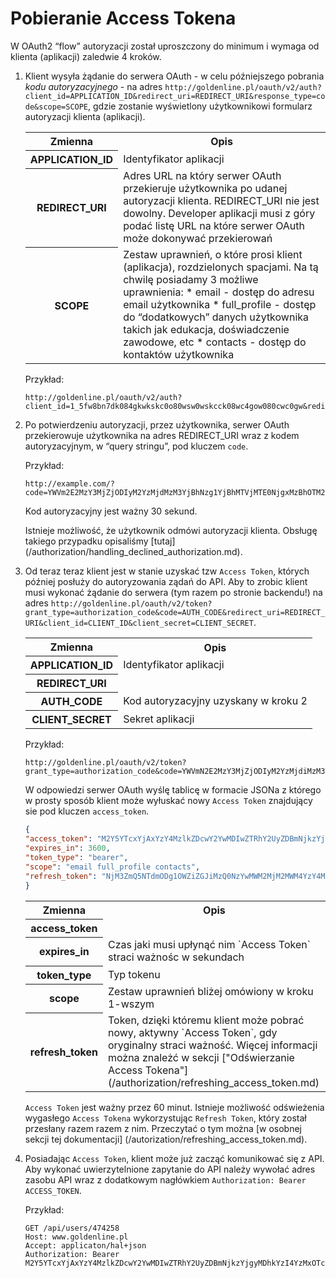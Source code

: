 # Pobieranie Access Tokena

W OAuth2 “flow” autoryzacji został uproszczony do minimum i wymaga od klienta (aplikacji) zaledwie 4 kroków.

1. Klient wysyła żądanie do serwera OAuth - w celu późniejszego pobrania *kodu autoryzacyjnego* - na adres `http://goldenline.pl/oauth/v2/auth?client_id=APPLICATION_ID&redirect_uri=REDIRECT_URI&response_type=code&scope=SCOPE`, gdzie zostanie wyświetlony użytkownikowi formularz autoryzacji klienta (aplikacji).

    <table>
        <tr>
            <th>Zmienna</th>
            <th>Opis</th>
        </tr>
        <tr>
            <th>APPLICATION_ID</th>
            <td>Identyfikator aplikacji</td>
        </tr>
        <tr>
            <th>REDIRECT_URI</th>
            <td>Adres URL na który serwer OAuth przekieruje użytkownika po udanej autoryzacji klienta. REDIRECT_URI nie jest dowolny. Developer aplikacji musi z góry podać listę URL na które serwer OAuth może dokonywać przekierowań</td>
        </tr>
        <tr>
            <th>SCOPE</th>
            <td>Zestaw uprawnień, o które prosi klient (aplikacja), rozdzielonych spacjami.
            Na tą chwilę posiadamy 3 możliwe uprawnienia:
            * email - dostęp do adresu email użytkownika
            * full_profile - dostęp do “dodatkowych” danych użytkownika takich jak edukacja, doświadczenie zawodowe, etc
            * contacts - dostęp do kontaktów użytkownika</td>
        </tr>
    </table>

    Przykład:

    ```
    http://goldenline.pl/oauth/v2/auth?client_id=1_5fw8bn7dk084gkwkskc0o80wsw0wskcck08wc4gow080cwc0gw&redirect_uri=http%3A%2F%2Fwww.example.com&response_type=code&scope=email%20full_profile%20contacts
    ```

2. Po potwierdzeniu autoryzacji, przez użytkownika, serwer OAuth przekierowuje użytkownika na adres REDIRECT_URI wraz z kodem autoryzacyjnym, w “query stringu”, pod kluczem `code`.

    Przykład:

    ```
    http://example.com/?code=YWVm2E2MzY3MjZjODIyM2YzMjdMzM3YjBhNzg1YjBhMTVjMTE0NjgxMzBhOTM2YTJmN2VmOTIyNmUwMTI2Nw
    ```

    Kod autoryzacyjny jest ważny 30 sekund.

    Istnieje możliwość, że użytkownik odmówi autoryzacji klienta. Obsługę takiego przypadku opisaliśmy [tutaj] (/authorization/handling_declined_authorization.md).

3. Od teraz teraz klient jest w stanie uzyskać tzw `Access Token`, których później posłuży do autoryzowania ządań do API. Aby to zrobic klient musi wykonać żądanie do serwera (tym razem po stronie backendu!) na adres `http://goldenline.pl/oauth/v2/token?grant_type=authorization_code&code=AUTH_CODE&redirect_uri=REDIRECT_URI&client_id=CLIENT_ID&client_secret=CLIENT_SECRET`.

    <table>
        <tr>
            <th>Zmienna</th>
            <th>Opis</th>
        </tr>
        <tr>
            <th>APPLICATION_ID</th>
            <td>Identyfikator aplikacji</td>
        </tr>
        <tr>
            <th>REDIRECT_URI</th>
            <td></td>
        </tr>
        <tr>
            <th>AUTH_CODE</th>
            <td>Kod autoryzacyjny uzyskany w kroku 2</td>
        </tr>
        <tr>
            <th>CLIENT_SECRET</th>
            <td>Sekret aplikacji</td>
        </tr>
    </table>

    Przykład:
    
    ```
    http://goldenline.pl/oauth/v2/token?grant_type=authorization_code&code=YWVmN2E2MzY3MjZjODIyM2YzMjdiMzM3YjBhNzg1YjBhMTVjMTE0NjgxMzBhOTM2YTJmN2VmOTIyNmUwMTI2Nw&redirect_uri=REDIRECT_URI&client_id=1_5fw8bn7dk084gkwkskc0o80wsw0wskcck08wc4gow080cwc0gw&client_secret=58ceu78y1joc0owk0wock40kgos0k48040skk4ksoc8g0840ww
    ```

    W odpowiedzi serwer OAuth wyślę tablicę w formacie JSONa z którego w prosty sposób klient może wyłuskać nowy `Access Token` znajdujący sie pod kluczen `access_token`.
    
    ```json
    {
    "access_token": "M2Y5YTcxYjAxYzY4MzlkZDcwY2YwMDIwZTRhY2UyZDBmNjkzYjgyMDhkYzI4YzMxOTcyMjBkODcwNzQ1YmRiMw",
    "expires_in": 3600,
    "token_type": "bearer",
    "scope": "email full_profile contacts",
    "refresh_token": "NjM3ZmQ5NTdmODg1OWZiZGJiMzQ0NzYwMWM2MjM2MWM4YzY4MDY1YmUwYmQ0YjY0NzhhYzQ0ODcwZTJlNzYxZA"
    }
    ```

    <table>
        <tr>
            <th>Zmienna</th>
            <th>Opis</th>
        </tr>
        <tr>
            <th>access_token</th>
            <td></td>
        </tr>
        <tr>
            <th>expires_in</th>
            <td>Czas jaki musi upłynąć nim `Access Token` straci ważnośc w sekundach</td>
        </tr>
        <tr>
            <th>token_type</th>
            <td>Typ tokenu</td>
        </tr>
        <tr>
            <th>scope</th>
            <td>Zestaw uprawnień bliżej omówiony w kroku 1-wszym</td>
        </tr>
        <tr>
            <th>refresh_token</th>
            <td>Token, dzięki któremu klient może pobrać nowy, aktywny `Access Token`, gdy oryginalny straci ważność. Więcej informacji można znależć w sekcji ["Odświerzanie Access Tokena"] (/authorization/refreshing_access_token.md)</td>
        </tr>
    </table>

    `Access Token` jest ważny przez 60 minut. Istnieje możliwość odświeżenia wygasłego `Access Tokena` wykorzystując `Refresh Token`, który został przesłany razem razem z nim. Przeczytać o tym można [w osobnej sekcji tej dokumentacji] (/autorization/refreshing_access_token.md).

4. Posiadając `Access Token`, klient może już zacząć komunikować się z API. Aby wykonać uwierzytelnione zapytanie do API należy wywołać adres zasobu API wraz z dodatkowym nagłówkiem `Authorization: Bearer ACCESS_TOKEN`.

    Przykład:

    ```
    GET /api/users/474258
    Host: www.goldenline.pl
    Accept: applicaton/hal+json
    Authorization: Bearer M2Y5YTcxYjAxYzY4MzlkZDcwY2YwMDIwZTRhY2UyZDBmNjkzYjgyMDhkYzI4YzMxOTcyMjBkODcwNzQ1YmRiMw
    ```
